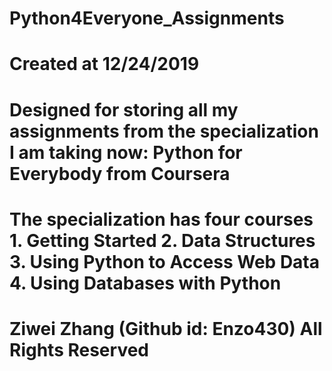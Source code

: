 # Python4Everyone_Assignments
# Created at 12/24/2019 
# Designed for storing all my assignments from the specialization I am taking now: Python for Everybody from Coursera
# The specialization has four courses 1. Getting Started 2. Data Structures 3. Using Python to Access Web Data 4. Using Databases with Python
# Ziwei Zhang (Github id: Enzo430) All Rights Reserved 
